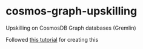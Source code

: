 # cosmos-graph-upskilling

Upskilling on CosmosDB Graph databases (Gremlin)

Followed [this tutorial](https://docs.microsoft.com/en-us/learn/modules/store-access-data-cosmos-graph-api/)
for creating this
